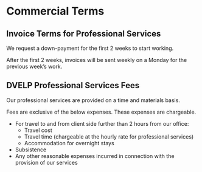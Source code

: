 # Commercial Terms

## Invoice Terms for Professional Services

We request a down-payment for the first 2 weeks to start working.

After the first 2 weeks, invoices will be sent weekly on a Monday for the
previous week’s work.

## DVELP Professional Services Fees

Our professional services are provided on a time and materials basis.

Fees are exclusive of the below expenses. These expenses are chargeable.

* For travel to and from client side further than 2 hours from our office:
  * Travel cost
  * Travel time (chargeable at the hourly rate for professional services)
  * Accommodation for overnight stays
* Subsistence
* Any other reasonable expenses incurred in connection with the provision of our
  services

